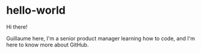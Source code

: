 # hello-world

Hi there!

Guillaume here, I'm a senior product manager learning how to code, and I'm here to know more about GitHub.
